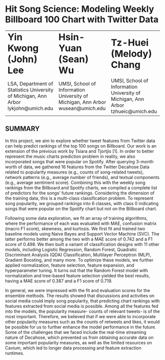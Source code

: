 # Hit Song Science: Modeling Weekly Billboard 100 Chart with Twitter Data

<table border="0">
 <tr>
    <td><b style="font-size:30px">Yin Kwong (John) Lee</b></td>
    <td><b style="font-size:30px">Hsin-Yuan (Sean) Wu</b></td>
    <td><b style="font-size:30px">Tz-Huei (Melody) Chang</b></td>
 </tr>
 <tr>
    <td>LSA, Department of Statistics
        University of Michigan, Ann Arbor
        lykjohn@umich.edu
   </td>
    <td>UMSI, School of Information
        University of Michigan, Ann Arbor
        wusean@umich.edu
   </td>
   <td>UMSI, School of Information
        University of Michigan, Ann Arbor
        tzhueic@umich.edu 
   </td>
   
 </tr>
</table>

## SUMMARY
In this project, we aim to explore whether tweet features from Twitter data can help predict rankings of the top 100 songs on Billboard. Our work is an extension of the previous work by Tsiara and Tjortjis [1]. In order to better represent the music charts prediction problem in reality, we also incorporated songs that were popular on Spotify. After querying 3-month worth of data, we gathered 16 features from the Twitter Decahose Data related to popularity measures (e.g., counts of song-related tweets), network patterns (e.g., average number of friends), and textual components (e.g., average sentiment score). Combining this with the weekly song rankings from the Billboard and Spotify charts, we compiled a complete list of predictors for the songs’ future rankings. Considering the dimension of the training data, this is a multi-class classification problem. To represent song popularity, we grouped rankings into 6 classes, with class 0 indicating songs that were popular on the Spotify chart but not on the Billboard chart.

Following some data exploration, we fit an array of training algorithms, where the performance of each was evaluated with MAE, confusion matrix (macro F1 score), skewness, and kurtosis. We first fit and trained two baseline models using Naive Bayes and Support Vector Machine (SVC). The latter performs better among the two with a MAE score of 0.742 and a F1 score of 0.498. We then built a variant of classification designs with 11 other models, including Logistic Regression, Random Forest, Quadratic Discriminant Analysis (QDA) Classification, Multilayer Perceptron (MLP), Gradient Boosting, and many more. To optimize these models, we further applied normalization, feature selection, feature expansion, and hyperparameter tuning. It turns out that the Random Forest model with normalization and tree-based feature selection yielded the best results, having a MAE score of 0.387 and a F1 score of 0.719.

In general, we were impressed with the fit and evaluation scores for the ensemble methods. The results showed that discussions and activities on social media could imply song popularity, that predicting chart rankings with features extracted from social media is possible. Among all the features fed into the models, the popularity measure- counts of relevant tweets- is of the most important. Therefore, we believed that if we were able to incorporate other popularity measures such as the counts of retweets and likes, it would be possible for us to further enhance the model performance in the future. Some of the challenges that we faced include the real-time streaming nature of Decahose, which prevented us from obtaining accurate data on some important popularity measures, as well as the limited resources on Cavium, which led to longer data processing and feature extraction runtimes.






